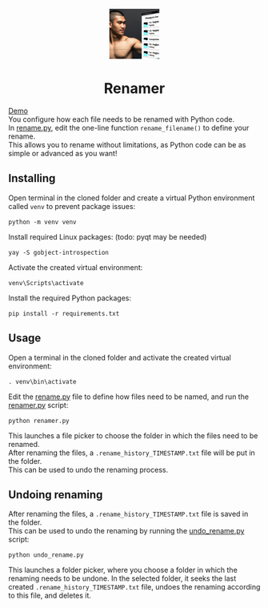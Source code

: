 <p align="center">
<img src="img/logo.png"><br>
<h1 align="center">Renamer</h1>
</p>

[Demo](https://youtu.be/oi0998oBm-c)  
You configure how each file needs to be renamed with Python code.  
In [rename.py](rename.py), edit the one-line function `rename_filename()` to define your rename.  
This allows you to rename without limitations, as Python code can be as simple or advanced as you want!

## Installing
Open terminal in the cloned folder and create a virtual Python environment called `venv` to prevent package issues:
```shell
python -m venv venv
```
Install required Linux packages: (todo: pyqt may be needed)
```shell
yay -S gobject-introspection 
```
Activate the created virtual environment:
```shell
venv\Scripts\activate
```
Install the required Python packages:
```shell
pip install -r requirements.txt
```

## Usage
Open a terminal in the cloned folder and activate the created virtual environment:
```shell
. venv\bin\activate
```
Edit the [rename.py](rename.py) file to define how files need to be named, and run the [renamer.py](renamer.py) script:
```shell
python renamer.py
```
This launches a file picker to choose the folder in which the files need to be renamed.  
After renaming the files, a `.rename_history_TIMESTAMP.txt` file will be put in the folder.  
This can be used to undo the renaming process.

## Undoing renaming
After renaming the files, a `.rename_history_TIMESTAMP.txt` file is saved in the folder.  
This can be used to undo the renaming by running the [undo_rename.py](undo_rename.py) script:
```shell
python undo_rename.py
```
This launches a folder picker, where you choose a folder in which the renaming needs to be undone.
In the selected folder, it seeks the last created `.rename_history_TIMESTAMP.txt` file, undoes the renaming according to this file, and deletes it.



